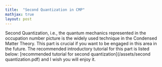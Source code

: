 ```yaml
---
title:  "Second Quantization in CMP"
mathjax: true
layout: post
---
```


Second Quantization, i.e., the quantum mechanics represented in the occupation number picture is the widely used technique in the Condensed Matter Theory. This part is crucial if you want to be engaged in this area in the future. The recommended introductory tutorial for this part is listed below:
[recommended tutorial for second quantization](/assets/second quantization.pdf)
and I wish you will enjoy it.
